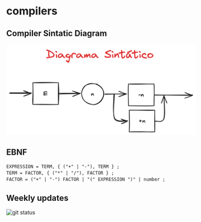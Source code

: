 # compilers

## Compiler Sintatic Diagram

![Diagrama sintático](diagrama_sintatico.png)

## EBNF

```txt
EXPRESSION = TERM, { ("+" | "-"), TERM } ;
TERM = FACTOR, { ("*" | "/"), FACTOR } ;
FACTOR = ("+" | "-") FACTOR | "(" EXPRESSION ")" | number ;
```

## Weekly updates

![git status](http://3.129.230.99/svg/G3mha/compilers/)
